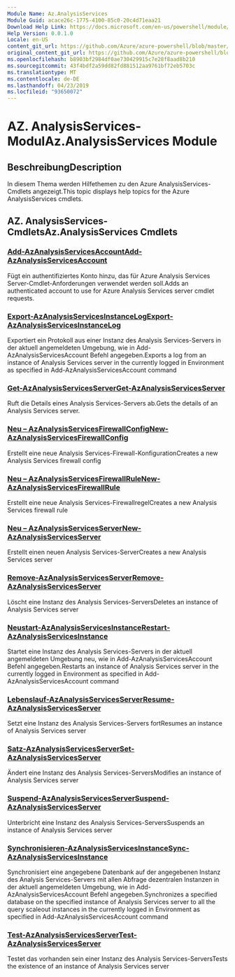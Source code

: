 ```yaml
---
Module Name: Az.AnalysisServices
Module Guid: acace26c-1775-4100-85c0-20c4d71eaa21
Download Help Link: https://docs.microsoft.com/en-us/powershell/module/az.analysisservices
Help Version: 0.0.1.0
Locale: en-US
content_git_url: https://github.com/Azure/azure-powershell/blob/master/src/AnalysisServices/AnalysisServices/help/Az.AnalysisServices.md
original_content_git_url: https://github.com/Azure/azure-powershell/blob/master/src/AnalysisServices/AnalysisServices/help/Az.AnalysisServices.md
ms.openlocfilehash: b8903bf2984df0ae730429915c7e28f8aad8b210
ms.sourcegitcommit: 43f4bdf2a59dd82fd881512aa9761bf72eb5703c
ms.translationtype: MT
ms.contentlocale: de-DE
ms.lasthandoff: 04/23/2019
ms.locfileid: "93650072"
---
```

# <span data-ttu-id="84f21-101">AZ. AnalysisServices-Modul</span><span class="sxs-lookup"><span data-stu-id="84f21-101">Az.AnalysisServices Module</span></span>
## <span data-ttu-id="84f21-102">Beschreibung</span><span class="sxs-lookup"><span data-stu-id="84f21-102">Description</span></span>
<span data-ttu-id="84f21-103">In diesem Thema werden Hilfethemen zu den Azure AnalysisServices-Cmdlets angezeigt.</span><span class="sxs-lookup"><span data-stu-id="84f21-103">This topic displays help topics for the Azure AnalysisServices cmdlets.</span></span>

## <span data-ttu-id="84f21-104">AZ. AnalysisServices-Cmdlets</span><span class="sxs-lookup"><span data-stu-id="84f21-104">Az.AnalysisServices Cmdlets</span></span>
### [<span data-ttu-id="84f21-105">Add-AzAnalysisServicesAccount</span><span class="sxs-lookup"><span data-stu-id="84f21-105">Add-AzAnalysisServicesAccount</span></span>](Add-AzAnalysisServicesAccount.md)
<span data-ttu-id="84f21-106">Fügt ein authentifiziertes Konto hinzu, das für Azure Analysis Services Server-Cmdlet-Anforderungen verwendet werden soll.</span><span class="sxs-lookup"><span data-stu-id="84f21-106">Adds an authenticated account to use for Azure Analysis Services server cmdlet requests.</span></span>

### [<span data-ttu-id="84f21-107">Export-AzAnalysisServicesInstanceLog</span><span class="sxs-lookup"><span data-stu-id="84f21-107">Export-AzAnalysisServicesInstanceLog</span></span>](Export-AzAnalysisServicesInstanceLog.md)
<span data-ttu-id="84f21-108">Exportiert ein Protokoll aus einer Instanz des Analysis Services-Servers in der aktuell angemeldeten Umgebung, wie in Add-AzAnalysisServicesAccount Befehl angegeben.</span><span class="sxs-lookup"><span data-stu-id="84f21-108">Exports a log from an instance of Analysis Services server in the currently logged in Environment as specified in Add-AzAnalysisServicesAccount command</span></span>

### [<span data-ttu-id="84f21-109">Get-AzAnalysisServicesServer</span><span class="sxs-lookup"><span data-stu-id="84f21-109">Get-AzAnalysisServicesServer</span></span>](Get-AzAnalysisServicesServer.md)
<span data-ttu-id="84f21-110">Ruft die Details eines Analysis Services-Servers ab.</span><span class="sxs-lookup"><span data-stu-id="84f21-110">Gets the details of an Analysis Services server.</span></span>

### [<span data-ttu-id="84f21-111">Neu – AzAnalysisServicesFirewallConfig</span><span class="sxs-lookup"><span data-stu-id="84f21-111">New-AzAnalysisServicesFirewallConfig</span></span>](New-AzAnalysisServicesFirewallConfig.md)
<span data-ttu-id="84f21-112">Erstellt eine neue Analysis Services-Firewall-Konfiguration</span><span class="sxs-lookup"><span data-stu-id="84f21-112">Creates a new Analysis Services firewall config</span></span> 

### [<span data-ttu-id="84f21-113">Neu – AzAnalysisServicesFirewallRule</span><span class="sxs-lookup"><span data-stu-id="84f21-113">New-AzAnalysisServicesFirewallRule</span></span>](New-AzAnalysisServicesFirewallRule.md)
<span data-ttu-id="84f21-114">Erstellt eine neue Analysis Services-Firewallregel</span><span class="sxs-lookup"><span data-stu-id="84f21-114">Creates a new Analysis Services firewall rule</span></span>

### [<span data-ttu-id="84f21-115">Neu – AzAnalysisServicesServer</span><span class="sxs-lookup"><span data-stu-id="84f21-115">New-AzAnalysisServicesServer</span></span>](New-AzAnalysisServicesServer.md)
<span data-ttu-id="84f21-116">Erstellt einen neuen Analysis Services-Server</span><span class="sxs-lookup"><span data-stu-id="84f21-116">Creates a new Analysis Services server</span></span>

### [<span data-ttu-id="84f21-117">Remove-AzAnalysisServicesServer</span><span class="sxs-lookup"><span data-stu-id="84f21-117">Remove-AzAnalysisServicesServer</span></span>](Remove-AzAnalysisServicesServer.md)
<span data-ttu-id="84f21-118">Löscht eine Instanz des Analysis Services-Servers</span><span class="sxs-lookup"><span data-stu-id="84f21-118">Deletes an instance of Analysis Services server</span></span>

### [<span data-ttu-id="84f21-119">Neustart-AzAnalysisServicesInstance</span><span class="sxs-lookup"><span data-stu-id="84f21-119">Restart-AzAnalysisServicesInstance</span></span>](Restart-AzAnalysisServicesInstance.md)
<span data-ttu-id="84f21-120">Startet eine Instanz des Analysis Services-Servers in der aktuell angemeldeten Umgebung neu, wie in Add-AzAnalysisServicesAccount Befehl angegeben.</span><span class="sxs-lookup"><span data-stu-id="84f21-120">Restarts an instance of Analysis Services server in the currently logged in Environment as specified in Add-AzAnalysisServicesAccount command</span></span>

### [<span data-ttu-id="84f21-121">Lebenslauf-AzAnalysisServicesServer</span><span class="sxs-lookup"><span data-stu-id="84f21-121">Resume-AzAnalysisServicesServer</span></span>](Resume-AzAnalysisServicesServer.md)
<span data-ttu-id="84f21-122">Setzt eine Instanz des Analysis Services-Servers fort</span><span class="sxs-lookup"><span data-stu-id="84f21-122">Resumes an instance of Analysis Services server</span></span>

### [<span data-ttu-id="84f21-123">Satz-AzAnalysisServicesServer</span><span class="sxs-lookup"><span data-stu-id="84f21-123">Set-AzAnalysisServicesServer</span></span>](Set-AzAnalysisServicesServer.md)
<span data-ttu-id="84f21-124">Ändert eine Instanz des Analysis Services-Servers</span><span class="sxs-lookup"><span data-stu-id="84f21-124">Modifies  an instance of Analysis Services server</span></span>

### [<span data-ttu-id="84f21-125">Suspend-AzAnalysisServicesServer</span><span class="sxs-lookup"><span data-stu-id="84f21-125">Suspend-AzAnalysisServicesServer</span></span>](Suspend-AzAnalysisServicesServer.md)
<span data-ttu-id="84f21-126">Unterbricht eine Instanz des Analysis Services-Servers</span><span class="sxs-lookup"><span data-stu-id="84f21-126">Suspends an instance of Analysis Services server</span></span>

### [<span data-ttu-id="84f21-127">Synchronisieren-AzAnalysisServicesInstance</span><span class="sxs-lookup"><span data-stu-id="84f21-127">Sync-AzAnalysisServicesInstance</span></span>](Sync-AzAnalysisServicesInstance.md)
<span data-ttu-id="84f21-128">Synchronisiert eine angegebene Datenbank auf der angegebenen Instanz des Analysis Services-Servers mit allen Abfrage dezentralen Instanzen in der aktuell angemeldeten Umgebung, wie in Add-AzAnalysisServicesAccount Befehl angegeben.</span><span class="sxs-lookup"><span data-stu-id="84f21-128">Synchronizes a specified database on the specified instance of Analysis Services server to all the query scaleout instances in the currently logged in Environment as specified in Add-AzAnalysisServicesAccount command</span></span>

### [<span data-ttu-id="84f21-129">Test-AzAnalysisServicesServer</span><span class="sxs-lookup"><span data-stu-id="84f21-129">Test-AzAnalysisServicesServer</span></span>](Test-AzAnalysisServicesServer.md)
<span data-ttu-id="84f21-130">Testet das vorhanden sein einer Instanz des Analysis Services-Servers</span><span class="sxs-lookup"><span data-stu-id="84f21-130">Tests the existence of an instance of Analysis Services server</span></span>

